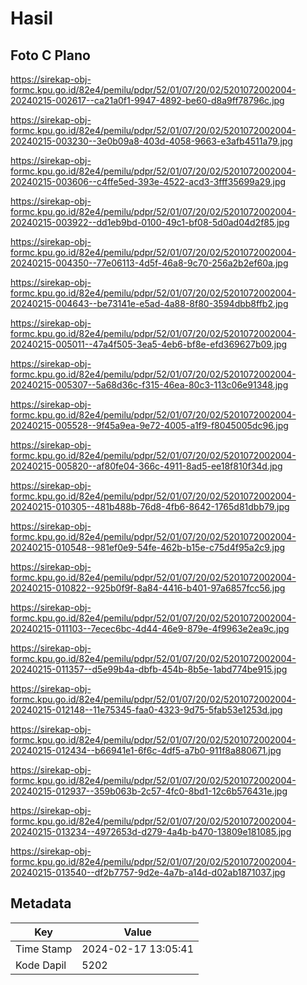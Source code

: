 # Hasil

## Foto C Plano

https://sirekap-obj-formc.kpu.go.id/82e4/pemilu/pdpr/52/01/07/20/02/5201072002004-20240215-002617--ca21a0f1-9947-4892-be60-d8a9ff78796c.jpg

https://sirekap-obj-formc.kpu.go.id/82e4/pemilu/pdpr/52/01/07/20/02/5201072002004-20240215-003230--3e0b09a8-403d-4058-9663-e3afb4511a79.jpg

https://sirekap-obj-formc.kpu.go.id/82e4/pemilu/pdpr/52/01/07/20/02/5201072002004-20240215-003606--c4ffe5ed-393e-4522-acd3-3fff35699a29.jpg

https://sirekap-obj-formc.kpu.go.id/82e4/pemilu/pdpr/52/01/07/20/02/5201072002004-20240215-003922--dd1eb9bd-0100-49c1-bf08-5d0ad04d2f85.jpg

https://sirekap-obj-formc.kpu.go.id/82e4/pemilu/pdpr/52/01/07/20/02/5201072002004-20240215-004350--77e06113-4d5f-46a8-9c70-256a2b2ef60a.jpg

https://sirekap-obj-formc.kpu.go.id/82e4/pemilu/pdpr/52/01/07/20/02/5201072002004-20240215-004643--be73141e-e5ad-4a88-8f80-3594dbb8ffb2.jpg

https://sirekap-obj-formc.kpu.go.id/82e4/pemilu/pdpr/52/01/07/20/02/5201072002004-20240215-005011--47a4f505-3ea5-4eb6-bf8e-efd369627b09.jpg

https://sirekap-obj-formc.kpu.go.id/82e4/pemilu/pdpr/52/01/07/20/02/5201072002004-20240215-005307--5a68d36c-f315-46ea-80c3-113c06e91348.jpg

https://sirekap-obj-formc.kpu.go.id/82e4/pemilu/pdpr/52/01/07/20/02/5201072002004-20240215-005528--9f45a9ea-9e72-4005-a1f9-f8045005dc96.jpg

https://sirekap-obj-formc.kpu.go.id/82e4/pemilu/pdpr/52/01/07/20/02/5201072002004-20240215-005820--af80fe04-366c-4911-8ad5-ee18f810f34d.jpg

https://sirekap-obj-formc.kpu.go.id/82e4/pemilu/pdpr/52/01/07/20/02/5201072002004-20240215-010305--481b488b-76d8-4fb6-8642-1765d81dbb79.jpg

https://sirekap-obj-formc.kpu.go.id/82e4/pemilu/pdpr/52/01/07/20/02/5201072002004-20240215-010548--981ef0e9-54fe-462b-b15e-c75d4f95a2c9.jpg

https://sirekap-obj-formc.kpu.go.id/82e4/pemilu/pdpr/52/01/07/20/02/5201072002004-20240215-010822--925b0f9f-8a84-4416-b401-97a6857fcc56.jpg

https://sirekap-obj-formc.kpu.go.id/82e4/pemilu/pdpr/52/01/07/20/02/5201072002004-20240215-011103--7ecec6bc-4d44-46e9-879e-4f9963e2ea9c.jpg

https://sirekap-obj-formc.kpu.go.id/82e4/pemilu/pdpr/52/01/07/20/02/5201072002004-20240215-011357--d5e99b4a-dbfb-454b-8b5e-1abd774be915.jpg

https://sirekap-obj-formc.kpu.go.id/82e4/pemilu/pdpr/52/01/07/20/02/5201072002004-20240215-012148--11e75345-faa0-4323-9d75-5fab53e1253d.jpg

https://sirekap-obj-formc.kpu.go.id/82e4/pemilu/pdpr/52/01/07/20/02/5201072002004-20240215-012434--b66941e1-6f6c-4df5-a7b0-911f8a880671.jpg

https://sirekap-obj-formc.kpu.go.id/82e4/pemilu/pdpr/52/01/07/20/02/5201072002004-20240215-012937--359b063b-2c57-4fc0-8bd1-12c6b576431e.jpg

https://sirekap-obj-formc.kpu.go.id/82e4/pemilu/pdpr/52/01/07/20/02/5201072002004-20240215-013234--4972653d-d279-4a4b-b470-13809e181085.jpg

https://sirekap-obj-formc.kpu.go.id/82e4/pemilu/pdpr/52/01/07/20/02/5201072002004-20240215-013540--df2b7757-9d2e-4a7b-a14d-d02ab1871037.jpg


## Metadata

| Key        | Value               |
| ---------- | ------------------- |
| Time Stamp | 2024-02-17 13:05:41 |
| Kode Dapil | 5202                |




